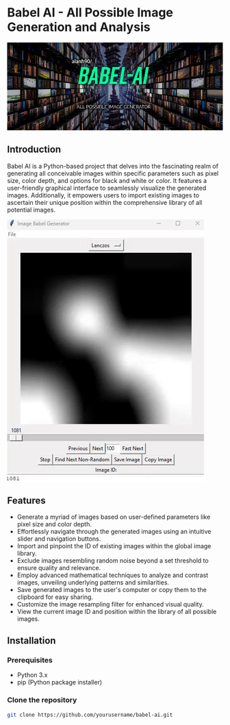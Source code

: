 # Babel AI - All Possible Image Generation and Analysis
![Babel Cover](images/babel_cover.png)

## Introduction
Babel AI is a Python-based project that delves into the fascinating realm of generating all conceivable images within specific parameters such as pixel size, color depth, and options for black and white or color. It features a user-friendly graphical interface to seamlessly visualize the generated images. Additionally, it empowers users to import existing images to ascertain their unique position within the comprehensive library of all potential images.

![Babel Demo](images/screencapture.gif)

## Features
- Generate a myriad of images based on user-defined parameters like pixel size and color depth.
- Effortlessly navigate through the generated images using an intuitive slider and navigation buttons.
- Import and pinpoint the ID of existing images within the global image library.
- Exclude images resembling random noise beyond a set threshold to ensure quality and relevance.
- Employ advanced mathematical techniques to analyze and contrast images, unveiling underlying patterns and similarities.
- Save generated images to the user's computer or copy them to the clipboard for easy sharing.
- Customize the image resampling filter for enhanced visual quality.
- View the current image ID and position within the library of all possible images.

## Installation

### Prerequisites
- Python 3.x
- pip (Python package installer)

### Clone the repository
```bash
git clone https://github.com/yourusername/babel-ai.git
